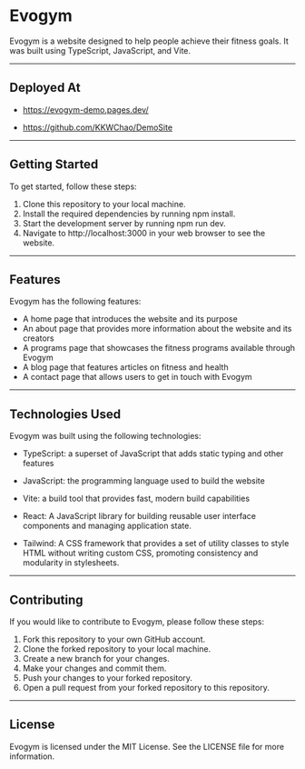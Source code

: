 # Evogym

Evogym is a website designed to help people achieve their fitness goals. It was built using TypeScript, JavaScript, and Vite.

---

## Deployed At

- https://evogym-demo.pages.dev/

- https://github.com/KKWChao/DemoSite

---

## Getting Started

To get started, follow these steps:

1. Clone this repository to your local machine.
2. Install the required dependencies by running npm install.
3. Start the development server by running npm run dev.
4. Navigate to http://localhost:3000 in your web browser to see the website.

---

## Features

Evogym has the following features:

- A home page that introduces the website and its purpose
- An about page that provides more information about the website and its creators
- A programs page that showcases the fitness programs available through Evogym
- A blog page that features articles on fitness and health
- A contact page that allows users to get in touch with Evogym

---

## Technologies Used

Evogym was built using the following technologies:

- TypeScript: a superset of JavaScript that adds static typing and other features
- JavaScript: the programming language used to build the website
- Vite: a build tool that provides fast, modern build capabilities
- React: A JavaScript library for building reusable user interface components and managing application state.

- Tailwind: A CSS framework that provides a set of utility classes to style HTML without writing custom CSS, promoting consistency and modularity in stylesheets.

---

## Contributing

If you would like to contribute to Evogym, please follow these steps:

1. Fork this repository to your own GitHub account.
2. Clone the forked repository to your local machine.
3. Create a new branch for your changes.
4. Make your changes and commit them.
5. Push your changes to your forked repository.
6. Open a pull request from your forked repository to this repository.

---

## License

Evogym is licensed under the MIT License. See the LICENSE file for more information.
